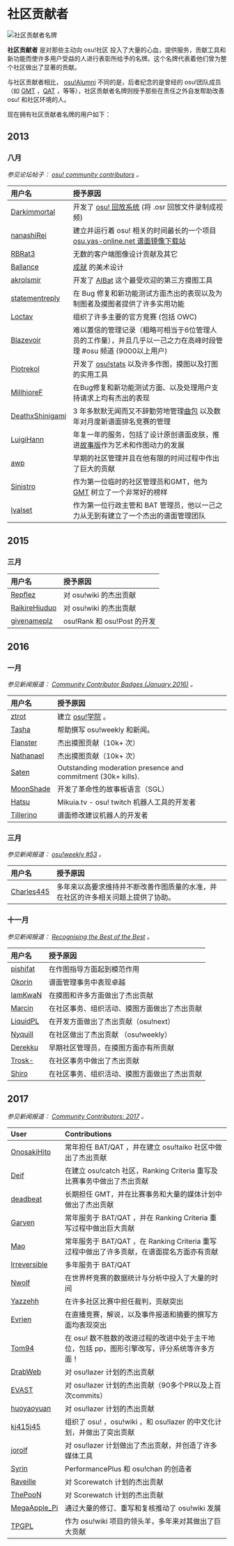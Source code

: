 社区贡献者
=============

![社区贡献者名牌](/wiki/shared/contributor.jpg "社区贡献者名牌")

**社区贡献者** 是对那些主动向 osu!社区 投入了大量的心血，提供服务，贡献工具和新功能而使许多用户受益的人进行表彰所给予的名牌。这个名牌代表着他们曾为整个社区做出了显著的贡献。

与社区贡献者相比， [osu!Alumni](/wiki/People/osu!_Alumni) 不同的是，后者纪念的是曾经的 osu!团队成员（如 [GMT](/wiki/People/Global_Moderation_Team) ，[QAT](/wiki/People/Quality_Assurance_Team) ，等等），社区贡献者名牌则授予那些在责任之外自发帮助改善 osu!  和社区环境的人。

现在拥有社区贡献者名牌的用户如下：

## 2013

### 八月

*参见论坛帖子： [osu! community contributors](https://osu.ppy.sh/forum/p/2489459) 。*

| 用户名                          | 授予原因                                                                                                         |
|:--------------------------------|:-----------------------------------------------------------------------------------------------------------------|
| [Darkimmortal](/users/10886)    | 开发了 [osu! 回放系统](http://osu.ppy.sh/forum/t/108092) (将 .osr 回放文件录制成视频)                            |
| [nanashiRei](/users/807630)     | 建立并运行着 osu! 相关的时间最长的一个项目 [osu.yas-online.net 谱面镜像下载站](http://osu.yas-online.net/)       |
| [RBRat3](/users/307202)         | 无数的客户端图像设计贡献及其它                                                                                   |
| [Ballance](/users/165946)       | [成就](/wiki/Achievements) 的美术设计                                                                            |
| [akrolsmir](/users/576800)      | 开发了 [AIBat](http://osu.ppy.sh/forum/t/55305) 这个最受欢迎的第三方摸图工具                                     |
| [statementreply](/users/126198) | 在 Bug 修复和新功能测试方面杰出的表现以及为制图者及摸图者提供了许多实用功能                                      |
| [Loctav](/users/71366)          | 组织了许多主要的官方竞赛 (包括 OWC)                                                                              |
| [Blazevoir](/users/120265)      | 难以置信的管理记录（粗略可相当于6位管理人员的工作量），并且几乎以一己之力在高峰时段管理 #osu 频道 (9000以上用户) |
| [Piotrekol](/users/304520)      | 开发了 [osu!stats](http://osustats.ppy.sh/) 以及许多作图，摸图以及打图的实用工具                                 |
| [MillhioreF](/users/941094)     | 在Bug修复和新功能测试方面、以及处理用户支持请求上均有杰出的表现                                                  |
| [DeathxShinigami](/users/49516) | 3 年多默默无闻而又不辞勤劳地管理[曲包](http://osu.ppy.sh/beatmaps/packs) 以及数年对月度新谱面排名竞赛的管理      |
| [LuigiHann](/users/1079)        | 年复一年的服务，包括了设计原创谱面皮肤，推进[故事版](/wiki/Storyboards)作为艺术和作图动力的发展                  |
| [awp](/users/2650)              | 早期的社区管理并且在他有限的时间过程中作出了巨大的贡献                                                           |
| [Sinistro](/users/5530)         | 作为第一位临时的社区管理员和GMT，他为 [GMT](/wiki/People/Global_Moderation_Team) 树立了一个非常好的榜样          |
| [Ivalset](/users/827)           | 作为第一位行政主管和 BAT 管理员，他以一己之力从无到有建立了一个杰出的谱面管理团队                                |

## 2015

### 三月

| 用户名                          | 授予原因                    |
|:--------------------------------|:----------------------------|
| [Repflez](/users/201392)        | 对 osu!wiki 的杰出贡献      |
| [RaikireHiuduo](/users/1570014) | 对 osu!wiki 的杰出贡献      |
| [givenameplz](/users/947499)    | osu!Rank 和 osu!Post 的开发 |

## 2016

### 一月

*参见新闻报道： [Community Contributor Badges (January 2016)](https://osu.ppy.sh/home/news/2016-01-09-community-contributor-badges-january-2016) 。*

| 用户名                      | 授予原因                                                     |
|:----------------------------|:-------------------------------------------------------------|
| [ztrot](/users/6347)        | 建立 [osu!学院](/wiki/Announcements/osu!academy) 。          |
| [Tasha](/users/1031958)     | 帮助撰写 osu!weekly 和新闻。                                 |
| [Flanster](/users/447818)   | 杰出摸图贡献（10k+ 次）                                      |
| [Nathanael](/users/2295078) | 杰出摸图贡献（10k+ 次）                                      |
| [Saten](/users/444506)      | Outstanding moderation presence and commitment (30k+ kills). |
| [MoonShade](/users/273649)  | 开发了革命性的故事板语言（SGL）                              |
| [Hatsu](/users/322480)      | Mikuia.tv - osu! twitch 机器人工具的开发者                   |
| [Tillerino](/users/2070907) | 谱面修改建议机器人的开发者                                   |

### 三月

*参见新闻报道： [osu!weekly #53](https://osu.ppy.sh/home/news/2016-03-22-osuweekly-53) 。*

| 用户名                     | 授予原因                                                                         |
|:---------------------------|:---------------------------------------------------------------------------------|
| [Charles445](/users/85000) | 多年来以高要求维持并不断改善作图质量的水准，并在社区的许多相关问题上提供了协助。 |

### 十一月

*参见新闻报道： [Recognising the Best of the Best](https://osu.ppy.sh/home/news/2016-11-02-recognising-the-best-of-the-best) 。*

| 用户名                     | 授予原因                                     |
|:---------------------------|:---------------------------------------------|
| [pishifat](/users/3178418) | 在作图指导方面起到模范作用                   |
| [Okorin](/users/1623405)   | 谱面管理事务中表现卓越                       |
| [IamKwaN](/users/1856463)  | 在摸图和许多方面做出了杰出贡献               |
| [Marcin](/users/722665)    | 在社区事务、组织活动、摸图方面做出了杰出贡献 |
| [LiquidPL](/users/5044384) | 在开发方面做出了杰出贡献（osu!next）         |
| [Nyquill](/users/682935)   | 在社区做出了杰出贡献 （osu!weekly）          |
| [Derekku](/users/91341)    | 早期社区管理员，在摸图方面亦有所贡献         |
| [Trosk-](/users/3469385)   | 在社区事务中做出了杰出贡献                   |
| [Shiro](/users/113005)     | 在社区事务、组织活动、摸图方面做出了杰出贡献 |

## 2017

*参见新闻报道： [Community Contributors: 2017](https://osu.ppy.sh/home/news/2017-12-24-community-contributors-2017) 。*

| User                           | Contributions                                                                               |
|:-------------------------------|:--------------------------------------------------------------------------------------------|
| [OnosakiHito](/users/290128)   | 常年担任 BAT/QAT ，并在建立 osu!taiko 社区中做出了杰出贡献                                  |
| [Deif](/users/318565)          | 在建立 osu!catch 社区，Ranking Criteria 重写及比赛事务中做出了杰出贡献                      |
| [deadbeat](/users/128370)      | 长期担任 GMT，并在比赛事务和大量的媒体计划中做出了杰出贡献                                  |
| [Garven](/users/244216)        | 常年服务于 BAT/QAT ，并在 Ranking Criteria 重写过程中做出巨大贡献                           |
| [Mao](/users/2204515)          | 常年服务于 BAT/QAT ，在 Ranking Criteria 重写过程中做出了许多贡献，在谱面提名方面亦有贡献   |
| [Irreversible](/users/1287964) | 多年服务于 BAT/QAT                                                                          |
| [Nwolf](/users/1910766)        | 在世界杯竞赛的数据统计与分析中投入了大量的时间                                              |
| [Yazzehh](/users/7068973)      | 在许多社区比赛中担任裁判，贡献突出                                                          |
| [Evrien](/users/791660)        | 在直播竞赛，解说，以及事件报道和摘要的撰写方面均表现突出                                    |
| [Tom94](/users/1857058)        | 在 osu! 数不胜数的改进过程的改进中处于主干地位，包括 pp，图形引擎改写，评分系统等许多方面！ |
| [DrabWeb](/users/6946022)      | 对 osu!lazer 计划的杰出贡献                                                                 |
| [EVAST](/users/8195163)        | 对 osu!lazer 计划的杰出贡献（90多个PR以及上百次commits）                                    |
| [huoyaoyuan](/users/2428732)   | 对 osu!lazer 计划的杰出贡献                                                                 |
| [kj415j45](/users/9367540)     | 组织了 osu! ，osu!wiki ，和 osu!lazer 的中文化计划，并做出了突出贡献                        |
| [jorolf](/users/7004641)       | 对 osu!lazer 计划做出了杰出贡献，并创造了许多媒体工具                                       |
| [Syrin](/users/5701575)        | PerformancePlus 和 osu!chan 的创造者                                                        |
| [Raveille](/users/1388767)     | 对 Scorewatch 计划的杰出贡献                                                                |
| [ThePooN](/users/718454)       | 对 Scorewatch 计划的杰出贡献                                                                |
| [MegaApple_Pi](/users/2148208) | 通过大量的修订、重写和复核推动了 osu!wiki 发展                                              |
| [TPGPL](/users/3944705)        | 作为 osu!wiki 项目的领头羊，多年来对其做出了巨大贡献                                        |
